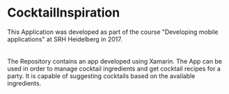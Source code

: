 # CocktailInspiration
This Application was developed as part of the course "Developing mobile applications" at SRH Heidelberg in 2017.<br>
<br> <br>
The Repository contains an app developed using Xamarin. The App can be used in order to manage cocktail ingredients and get cocktail recipes for a party.
It is capable of suggesting cocktails based on the available ingredients.
